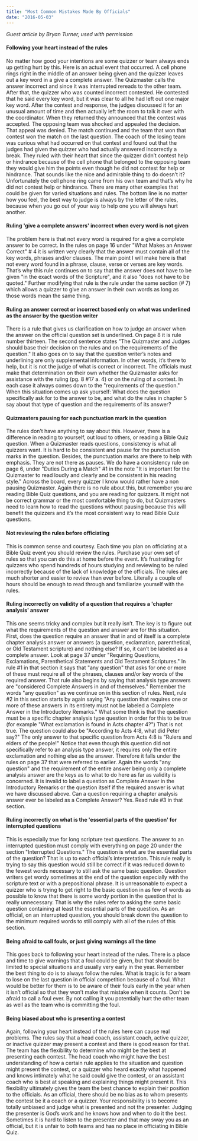 ```yaml
---
title: "Most Common Mistakes Made By Officials"
date: "2016-05-03"
---
```


_Guest article by Bryan Turner, used with permission_

#### Following your heart instead of the rules

No matter how good your intentions are some quizzer or team always ends up getting hurt by this. Here is an actual event that occurred. A cell phone rings right in the middle of an answer being given and the quizzer leaves out a key word in a give a complete answer. The Quizmaster calls the answer incorrect and since it was interrupted rereads to the other team. After that, the quizzer who was counted incorrect contested. He contested that he said every key word, but it was clear to all he had left out one major key word. After the contest and response, the judges discussed it for an unusual amount of time and then actually left the room to talk it over with the coordinator. When they returned they announced that the contest was accepted. The opposing team was shocked and appealed the decision. That appeal was denied. The match continued and the team that won that contest won the match on the last question. The coach of the losing team was curious what had occurred on that contest and found out that the judges had given the quizzer who had actually answered incorrectly a break. They ruled with their heart that since the quizzer didn’t contest help or hindrance because of the cell phone that belonged to the opposing team they would give him the points even though he did not contest for help or hindrance. That sounds like the nice and admirable thing to do doesn’t it? Unfortunately the cell phone ring came from his own team and that’s why he did not contest help or hindrance. There are many other examples that could be given for varied situations and rules. The bottom line is no matter how you feel, the best way to judge is always by the letter of the rules, because when you go out of your way to help one you will always hurt another.

#### Ruling 'give a complete answers' incorrect when every word is not given

The problem here is that not every word is required for a give a complete answer to be correct. In the rules on page 16 under "What Makes an Answer Correct" # 4 it is written very clearly that the answer must contain all of the key words, phrases and/or clauses. The main point I will make here is that not every word found in a phrase, clause, verse or verses are key words. That’s why this rule continues on to say that the answer does not have to be given "in the exact words of the Scripture", and it also "does not have to be quoted." Further modifying that rule is the rule under the same section (# 7) which allows a quizzer to give an answer in their own words as long as those words mean the same thing.

#### Ruling an answer correct or incorrect based only on what was underlined as the answer by the question writer

There is a rule that gives us clarification on how to judge an answer when the answer on the official question set is underlined. On page 8 it is rule number thirteen. The second sentence states "The Quizmaster and Judges should base their decision on the rules and on the requirements of the question." It also goes on to say that the question writer’s notes and underlining are only supplemental information. In other words, it’s there to help, but it is not the judge of what is correct or incorrect. The officials must make that determination on their own whether the Quizmaster asks for assistance with the ruling (pg. 8 #17 a. 4) or on the ruling of a contest. In each case it always comes down to the "requirements of the question." When this situation comes up ask yourself: What does the question specifically ask for to the answer to be, and what do the rules in chapter 5 say about that type of question and the requirements of its answer?

#### Quizmasters pausing for each punctuation mark in the question

The rules don’t have anything to say about this. However, there is a difference in reading to yourself, out loud to others, or reading a Bible Quiz question. When a Quizmaster reads questions, consistency is what all quizzers want. It is hard to be consistent and pause for the punctuation marks in the question. Besides, the punctuation marks are there to help with emphasis. They are not there as pauses. We do have a consistency rule on page 6, under "Duties During a Match" #1 in the note "It is important for the Quizmaster to read loudly and clearly and be consistent in his reading style." Across the board, every quizzer I know would rather have a non pausing Quizmaster. Again there is no rule about this, but remember you are reading Bible Quiz questions, and you are reading for quizzers. It might not be correct grammar or the most comfortable thing to do, but Quizmasters need to learn how to read the questions without pausing because this will benefit the quizzers and it’s the most consistent way to read Bible Quiz questions.

#### Not reviewing the rules before officiating

This is common sense and courtesy. Each time you plan on officiating at a Bible Quiz event you should review the rules. Purchase your own set of rules so that you can do this at home before the event. It’s frustrating for quizzers who spend hundreds of hours studying and reviewing to be ruled incorrectly because of the lack of knowledge of the officials. The rules are much shorter and easier to review than ever before. Literally a couple of hours should be enough to read through and familiarize yourself with the rules.

#### Ruling incorrectly on validity of a question that requires a 'chapter analysis' answer

This one seems tricky and complex but it really isn’t. The key is to figure out what the requirements of the question and answer are for this situation. First, does the question require an answer that in and of itself is a complete chapter analysis answer or answers (a question, exclamation, parenthetical, or Old Testament scripture) and nothing else? If so, it can’t be labeled as a complete answer. Look at page 37 under "Requiring Questions, Exclamations, Parenthetical Statements and Old Testament Scriptures." In rule #1 in that section it says that "any question" that asks for one or more of these must require all of the phrases, clauses and/or key words of the required answer. That rule also begins by saying that analysis type answers are "considered Complete Answers in and of themselves." Remember the words "any question" as we continue on in this section of rules. Next, rule #2 in this section starts by again saying "Any question that requires one or more of these answers in its entirety must not be labeled a Complete Answer in the Introductory Remarks." What some think is that the question must be a specific chapter analysis type question in order for this to be true (for example "What exclamation is found in Acts chapter 4?") That is not true. The question could also be "According to Acts 4:8, what did Peter say?" The only answer to that specific question from Acts 4:8 is "Rulers and elders of the people!" Notice that even though this question did not specifically refer to an analysis type answer, it requires only the entire exclamation and nothing else as the answer. Therefore it falls under the rules on page 37 that were referred to earlier. Again the words "any question" and the requirement of the entire answer being only a complete analysis answer are the keys as to what to do here as far as validity is concerned. It is invalid to label a question as Complete Answer in the Introductory Remarks or the question itself if the required answer is what we have discussed above. Can a question requiring a chapter analysis answer ever be labeled as a Complete Answer? Yes. Read rule #3 in that section.

#### Ruling incorrectly on what is the 'essential parts of the question' for interrupted questions

This is especially true for long scripture text questions. The answer to an interrupted question must comply with everything on page 20 under the section "Interrupted Questions." The question is what are the essential parts of the question? That is up to each official’s interpretation. This rule really is trying to say this question would still be correct if it was reduced down to the fewest words necessary to still ask the same basic question. Question writers get wordy sometimes at the end of the question especially with the scripture text or with a prepositional phrase. It is unreasonable to expect a quizzer who is trying to get right to the basic question in as few of words as possible to know that there is some wordy portion in the question that is really unnecessary. That is why the rules refer to asking the same basic question containing at least the essential parts of the question. As an official, on an interrupted question, you should break down the question to the minimum required words to still comply with all of the rules of this section.

#### Being afraid to call fouls, or just giving warnings all the time

This goes back to following your heart instead of the rules. There is a place and time to give warnings that a foul could be given, but that should be limited to special situations and usually very early in the year. Remember the best thing to do is to always follow the rules. What is tragic is for a team to lose on the last question in official competition because of a foul. What would be better for them is to be aware of their fouls early in the year when it isn’t official so that they won’t make that mistake when it counts. Don’t be afraid to call a foul ever. By not calling it you potentially hurt the other team as well as the team who is committing the foul.

#### Being biased about who is presenting a contest

Again, following your heart instead of the rules here can cause real problems. The rules say that a head coach, assistant coach, active quizzer, or inactive quizzer may present a contest and there is good reason for that. The team has the flexibility to determine who might be the best at presenting each contest. The head coach who might have the best understanding of how a certain rule applies to the situation and question might present the contest, or a quizzer who heard exactly what happened and knows intimately what he said could give the contest, or an assistant coach who is best at speaking and explaining things might present it. This flexibility ultimately gives the team the best chance to explain their position to the officials. As an official, there should be no bias as to whom presents the contest be it a coach or a quizzer. Your responsibility is to become totally unbiased and judge what is presented and not the presenter. Judging the presenter is God’s work and he knows how and when to do it the best. Sometimes it is hard to listen to the presenter and that may sway you as an official, but it is unfair to both teams and has no place in officiating in Bible Quiz.
